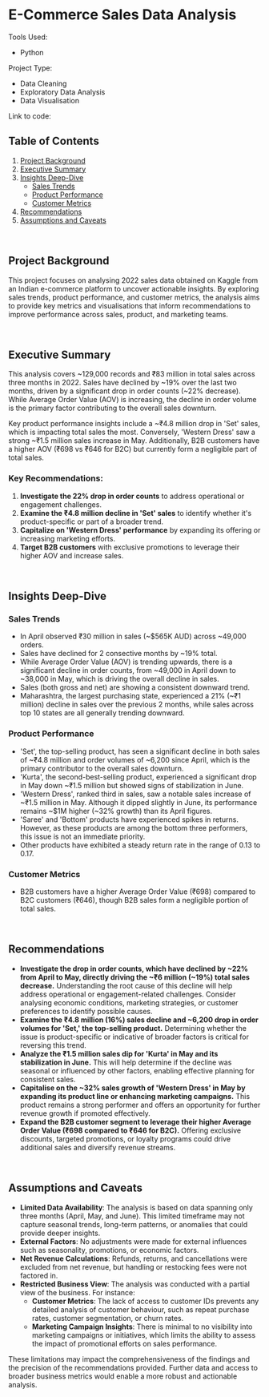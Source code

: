 # **E-Commerce Sales Data Analysis**

Tools Used: 
* Python

Project Type:
* Data Cleaning
* Exploratory Data Analysis
* Data Visualisation

Link to code:

## **Table of Contents**
1. [Project Background](#project-background)  
2. [Executive Summary](#executive-summary)  
3. [Insights Deep-Dive](#insights-deep-dive)  
   - [Sales Trends](#sales-trends)  
   - [Product Performance](#product-performance)  
   - [Customer Metrics](#customer-metrics)  
4. [Recommendations](#recommendations)  
5. [Assumptions and Caveats](#assumptions-and-caveats)  

<br>

## **Project Background**
This project focuses on analysing 2022 sales data obtained on Kaggle from an Indian e-commerce platform to uncover actionable insights. By exploring sales trends, product performance, and customer metrics, the analysis aims to provide key metrics and visualisations that inform recommendations to improve performance across sales, product, and marketing teams.

<br>

## **Executive Summary**
This analysis covers ~129,000 records and ₹83 million in total sales across three months in 2022. Sales have declined by ~19% over the last two months, driven by a significant drop in order counts (~22% decrease). While Average Order Value (AOV) is increasing, the decline in order volume is the primary factor contributing to the overall sales downturn.

Key product performance insights include a ~₹4.8 million drop in 'Set' sales, which is impacting total sales the most. Conversely, 'Western Dress' saw a strong ~₹1.5 million sales increase in May. Additionally, B2B customers have a higher AOV (₹698 vs ₹646 for B2C) but currently form a negligible part of total sales.

### Key Recommendations:
1. **Investigate the 22% drop in order counts** to address operational or engagement challenges.
2. **Examine the ₹4.8 million decline in 'Set' sales** to identify whether it's product-specific or part of a broader trend.
3. **Capitalize on 'Western Dress' performance** by expanding its offering or increasing marketing efforts.
4. **Target B2B customers** with exclusive promotions to leverage their higher AOV and increase sales.

<br>

## **Insights Deep-Dive**

### **Sales Trends**
- In April observed ₹30 million in sales (~$565K AUD) across ~49,000 orders.
- Sales have declined for 2 consective months by ~19% total.
- While Average Order Value (AOV) is trending upwards, there is a significant decline in order counts, from ~49,000 in April down to ~38,000 in May, which is driving the overall decline in sales.
- Sales (both gross and net) are showing a consistent downward trend.
- Maharashtra, the largest purchasing state, experienced a 21% (~₹1 million) decline in sales over the previous 2 months, while sales across top 10 states are all generally trending downward.

### **Product Performance**
- 'Set', the top-selling product, has seen a significant decline in both sales of ~₹4.8 million and order volumes of ~6,200 since April, which is the primary contributor to the overall sales downturn.
- 'Kurta', the second-best-selling product, experienced a significant drop in May down ~₹1.5 million but showed signs of stabilization in June.
- 'Western Dress', ranked third in sales, saw a notable sales increase of ~₹1.5 million in May. Although it dipped slightly in June, its performance remains ~$1M higher (~32% growth) than its April figures.
- 'Saree' and 'Bottom' products have experienced spikes in returns. However, as these products are among the bottom three performers, this issue is not an immediate priority.
- Other products have exhibited a steady return rate in the range of 0.13 to 0.17.

### **Customer Metrics**
- B2B customers have a higher Average Order Value (₹698) compared to B2C customers (₹646), though B2B sales form a negligible portion of total sales. 

<br>

## **Recommendations**
- **Investigate the drop in order counts, which have declined by ~22% from April to May, directly driving the ~₹6 million (~19%) total sales decrease.** Understanding the root cause of this decline will help address operational or engagement-related challenges. Consider analysing economic conditions, marketing strategies, or customer preferences to identify possible causes.
- **Examine the ₹4.8 million (16%) sales decline and ~6,200 drop in order volumes for 'Set,' the top-selling product.** Determining whether the issue is product-specific or indicative of broader factors is critical for reversing this trend.
- **Analyze the ₹1.5 million sales dip for 'Kurta' in May and its stabilization in June.** This will help determine if the decline was seasonal or influenced by other factors, enabling effective planning for consistent sales.
- **Capitalise on the ~32% sales growth of 'Western Dress' in May by expanding its product line or enhancing marketing campaigns.** This product remains a strong performer and offers an opportunity for further revenue growth if promoted effectively.
- **Expand the B2B customer segment to leverage their higher Average Order Value (₹698 compared to ₹646 for B2C).** Offering exclusive discounts, targeted promotions, or loyalty programs could drive additional sales and diversify revenue streams. 

<br>

## **Assumptions and Caveats**
- **Limited Data Availability**: The analysis is based on data spanning only three months (April, May, and June). This limited timeframe may not capture seasonal trends, long-term patterns, or anomalies that could provide deeper insights.
- **External Factors**: No adjustments were made for external influences such as seasonality, promotions, or economic factors.  
- **Net Revenue Calculations**: Refunds, returns, and cancellations were excluded from net revenue, but handling or restocking fees were not factored in.
- **Restricted Business View**: The analysis was conducted with a partial view of the business. For instance:
  - **Customer Metrics**: The lack of access to customer IDs prevents any detailed analysis of customer behaviour, such as repeat purchase rates, customer segmentation, or churn rates.
  - **Marketing Campaign Insights**: There is minimal to no visibility into marketing campaigns or initiatives, which limits the ability to assess the impact of promotional efforts on sales performance.

These limitations may impact the comprehensiveness of the findings and the precision of the recommendations provided. Further data and access to broader business metrics would enable a more robust and actionable analysis.
 




